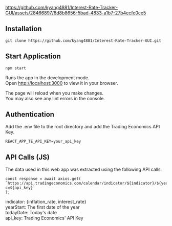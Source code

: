 https://github.com/kyang4881/Interest-Rate-Tracker-GUI/assets/28466897/8d8b8656-5bad-4833-a1b7-27b4ecfe0ce5

## Installation

````
git clone https://github.com/kyang4881/Interest-Rate-Tracker-GUI.git
````

## Start Application

````
npm start
````

Runs the app in the development mode.\
Open [http://localhost:3000](http://localhost:3000) to view it in your browser.

The page will reload when you make changes.\
You may also see any lint errors in the console.

## Authentication

Add the .env file to the root directory and add the Trading Economics API Key.

````
REACT_APP_TE_API_KEY=your_api_key
````

## API Calls (JS)

The data used in this web app was extracted using the following API calls:

```` 
const response = await axios.get(
`https://api.tradingeconomics.com/calendar/indicator/${indicator}/${yearStart}/${todayDate}?c=${api_key}`
);
````

indicator: {inflation_rate, interest_rate} \
yearStart: The first date of the year \
todayDate: Today's date \
api_key: Trading Economics' API Key 

